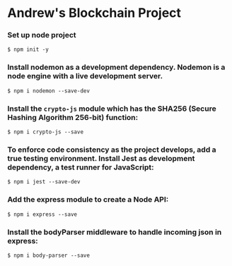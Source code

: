 # Andrew's Blockchain Project

### Set up node project
`$ npm init -y`

### Install nodemon as a development dependency. Nodemon is a node engine with a live development server.
`$ npm i nodemon --save-dev`

### Install the `crypto-js` module which has the SHA256 (Secure Hashing Algorithm 256-bit) function:
`$ npm i crypto-js --save`

### To enforce code consistency as the project develops, add a true testing environment. Install Jest as development dependency, a test runner for JavaScript:
`$ npm i jest --save-dev`

### Add the express module to create a Node API:
`$ npm i express --save`

### Install the bodyParser middleware to handle incoming json in express:
`$ npm i body-parser --save`
